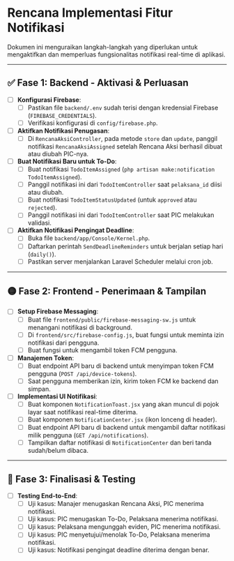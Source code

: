# Rencana Implementasi Fitur Notifikasi

Dokumen ini menguraikan langkah-langkah yang diperlukan untuk mengaktifkan dan memperluas fungsionalitas notifikasi real-time di aplikasi.

---

## ✅ Fase 1: Backend - Aktivasi & Perluasan

- [ ] **Konfigurasi Firebase**:
  - [ ] Pastikan file `backend/.env` sudah terisi dengan kredensial Firebase (`FIREBASE_CREDENTIALS`).
  - [ ] Verifikasi konfigurasi di `config/firebase.php`.

- [ ] **Aktifkan Notifikasi Penugasan**:
  - [ ] Di `RencanaAksiController`, pada metode `store` dan `update`, panggil notifikasi `RencanaAksiAssigned` setelah Rencana Aksi berhasil dibuat atau diubah PIC-nya.

- [ ] **Buat Notifikasi Baru untuk To-Do**:
  - [ ] Buat notifikasi `TodoItemAssigned` (`php artisan make:notification TodoItemAssigned`).
  - [ ] Panggil notifikasi ini dari `TodoItemController` saat `pelaksana_id` diisi atau diubah.
  - [ ] Buat notifikasi `TodoItemStatusUpdated` (untuk `approved` atau `rejected`).
  - [ ] Panggil notifikasi ini dari `TodoItemController` saat PIC melakukan validasi.

- [ ] **Aktifkan Notifikasi Pengingat Deadline**:
  - [ ] Buka file `backend/app/Console/Kernel.php`.
  - [ ] Daftarkan perintah `SendDeadlineReminders` untuk berjalan setiap hari (`daily()`).
  - [ ] Pastikan server menjalankan Laravel Scheduler melalui cron job.

---

## 🟡 Fase 2: Frontend - Penerimaan & Tampilan

- [ ] **Setup Firebase Messaging**:
  - [ ] Buat file `frontend/public/firebase-messaging-sw.js` untuk menangani notifikasi di background.
  - [ ] Di `frontend/src/firebase-config.js`, buat fungsi untuk meminta izin notifikasi dari pengguna.
  - [ ] Buat fungsi untuk mengambil token FCM pengguna.

- [ ] **Manajemen Token**:
  - [ ] Buat endpoint API baru di backend untuk menyimpan token FCM pengguna (`POST /api/device-tokens`).
  - [ ] Saat pengguna memberikan izin, kirim token FCM ke backend dan simpan.

- [ ] **Implementasi UI Notifikasi**:
  - [ ] Buat komponen `NotificationToast.jsx` yang akan muncul di pojok layar saat notifikasi real-time diterima.
  - [ ] Buat komponen `NotificationCenter.jsx` (ikon lonceng di header).
  - [ ] Buat endpoint API baru di backend untuk mengambil daftar notifikasi milik pengguna (`GET /api/notifications`).
  - [ ] Tampilkan daftar notifikasi di `NotificationCenter` dan beri tanda sudah/belum dibaca.

---

## 🧪 Fase 3: Finalisasi & Testing

- [ ] **Testing End-to-End**:
  - [ ] Uji kasus: Manajer menugaskan Rencana Aksi, PIC menerima notifikasi.
  - [ ] Uji kasus: PIC menugaskan To-Do, Pelaksana menerima notifikasi.
  - [ ] Uji kasus: Pelaksana mengunggah eviden, PIC menerima notifikasi.
  - [ ] Uji kasus: PIC menyetujui/menolak To-Do, Pelaksana menerima notifikasi.
  - [ ] Uji kasus: Notifikasi pengingat deadline diterima dengan benar.
